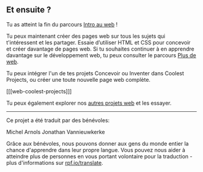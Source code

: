 ## Et ensuite ?

Tu as atteint la fin du parcours [Intro au web](https://projects.raspberrypi.org/fr-FR/pathways/web-intro) !

Tu peux maintenant créer des pages web sur tous les sujets qui t'intéressent et les partager. Essaie d’utiliser HTML et CSS pour concevoir et créer davantage de pages web. Si tu souhaites continuer à en apprendre davantage sur le développement web, tu peux consulter le parcours [Plus de web](https://projects.raspberrypi.org/fr-FR/pathways/more-web).

Tu peux intégrer l'un de tes projets Concevoir ou Inventer dans Coolest Projects, ou créer une toute nouvelle page web complète.

[[[web-coolest-projects]]]

Tu peux également explorer nos [autres projets web](https://projects.raspberrypi.org/fr-FR/projects?software%5B%5D=html-css-javascript) et les essayer.

***

Ce projet a été traduit par des bénévoles:

Michel Arnols
Jonathan Vannieuwkerke

Grâce aux bénévoles, nous pouvons donner aux gens du monde entier la chance d'apprendre dans leur propre langue. Vous pouvez nous aider à atteindre plus de personnes en vous portant volontaire pour la traduction - plus d'informations sur [rpf.io/translate](https://rpf.io/translate).
